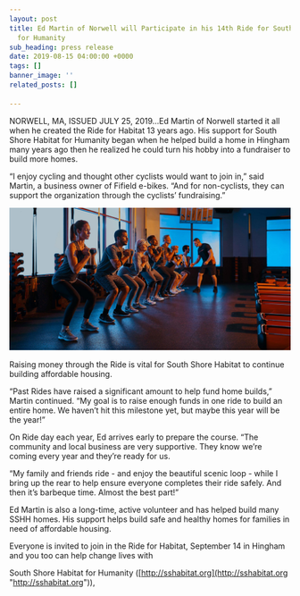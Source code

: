 ```yaml
---
layout: post
title: Ed Martin of Norwell will Participate in his 14th Ride for South Shore Habitat
  for Humanity
sub_heading: press release
date: 2019-08-15 04:00:00 +0000
tags: []
banner_image: ''
related_posts: []

---
```

NORWELL, MA, ISSUED JULY 25, 2019…Ed Martin of Norwell started it all when he created the Ride for Habitat 13 years ago. His support for South Shore Habitat for Humanity began when he helped build a home in Hingham many years ago then he realized he could turn his hobby into a fundraiser to build more homes.

“I enjoy cycling and thought other cyclists would want to join in,” said Martin, a business owner of Fifield e-bikes. “And for non-cyclists, they can support the organization through the cyclists’ fundraising.”

![](/uploads/2019/08/15/feature-190531_optimized.jpg)

Raising money through the Ride is vital for South Shore Habitat to continue building affordable housing.

“Past Rides have raised a significant amount to help fund home builds,” Martin continued. “My goal is to raise enough funds in one ride to build an entire home. We haven’t hit this milestone yet, but maybe this year will be the year!”

On Ride day each year, Ed arrives early to prepare the course. “The community and local business are very supportive. They know we’re coming every year and they’re ready for us.

“My family and friends ride - and enjoy the beautiful scenic loop - while I bring up the rear to help ensure everyone completes their ride safely. And then it’s barbeque time. Almost the best part!”

Ed Martin is also a long-time, active volunteer and has helped build many SSHH homes. His support helps build safe and healthy homes for families in need of affordable housing.

Everyone is invited to join in the Ride for Habitat, September 14 in Hingham and you too can help change lives with

South Shore Habitat for Humanity ([http://sshabitat.org](http://sshabitat.org "http://sshabitat.org")),